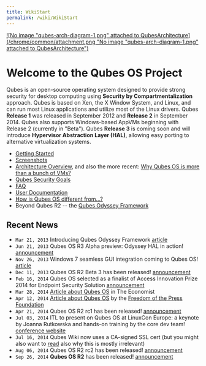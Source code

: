 ```yaml
---
title: WikiStart
permalink: /wiki/WikiStart
---
```


[![No image "qubes-arch-diagram-1.png" attached to QubesArchitecture](/chrome/common/attachment.png "No image "qubes-arch-diagram-1.png" attached to QubesArchitecture")](/wiki/QubesArchitecture)

Welcome to the Qubes OS Project
===============================

Qubes is an open-source operating system designed to provide strong security for desktop computing using **Security by Compartmentalization** approach. Qubes is based on Xen, the X Window System, and Linux, and can run most Linux applications and utilize most of the Linux drivers. Qubes **Release 1** was released in September 2012 and **Release 2** in September 2014. Qubes also supports Windows-based AppVMs beginning with Release 2 (currently in "Beta"). Qubes **Release 3** is coming soon and will introduce **Hypervisor Abstraction Layer (HAL)**, allowing easy porting to alternative virtualization systems.

-   [Getting Started](/wiki/GettingStarted)
-   [Screenshots](/wiki/QubesScreenshots)
-   [Architecture Overview](/wiki/QubesArchitecture), and also the more recent: [​Why Qubes OS is more than a bunch of VMs?](http://www.invisiblethingslab.com/resources/2014/Software_compartmentalization_vs_physical_separation.pdf)
-   [Qubes Security Goals](/wiki/SecurityGoals)
-   [FAQ](/wiki/UserFaq)
-   [User Documentation](/wiki/UserDoc)
-   [​How is Qubes OS different from...?](http://theinvisiblethings.blogspot.com/2012/09/how-is-qubes-os-different-from.html)
-   Beyond Qubes R2 -- the [​Qubes Odyssey Framework](http://theinvisiblethings.blogspot.com/2013/03/introducing-qubes-odyssey-framework.html)

Recent News
-----------

-   `Mar 21, 2013` Introducing Qubes Odyssey Framework [​article](http://theinvisiblethings.blogspot.com/2013/03/introducing-qubes-odyssey-framework.html)
-   `Jun 21, 2013` Qubes OS R3 Alpha preview: Odyssey HAL in action! [​announcement](http://theinvisiblethings.blogspot.com/2013/06/qubes-os-r3-alpha-preview-odyssey-hal.html)
-   `Nov 26, 2013` Windows 7 seamless GUI integration coming to Qubes OS! [​article](http://theinvisiblethings.blogspot.com/2013/11/windows-7-seamless-gui-integration.html)
-   `Dec 11, 2013` Qubes OS R2 Beta 3 has been released! [​announcement](http://theinvisiblethings.blogspot.com/2013/12/qubes-r2-beta-3-has-been-released.html)
-   `Feb 16, 2014` Qubes OS selected as a finalist of Access Innovation Prize 2014 for Endpoint Security Solution [​announcement](https://www.accessnow.org/blog/2014/02/13/endpoint-security-prize-finalists-announced?utm_content=buffere803e&utm_medium=social&utm_source=twitter.com&utm_campaign=buffer)
-   `Mar 28, 2014` [​Article about Qubes OS](http://www.economist.com/blogs/babbage/2014/03/computer-security) in The Economist
-   `Apr 12, 2014` [​Article about Qubes OS](https://pressfreedomfoundation.org/blog/2014/04/operating-system-can-protect-you-even-if-you-get-hacked) by the [​Freedom of the Press Foundation](https://pressfreedomfoundation.org/about/board)
-   `Apr 21, 2014` Qubes OS R2 rc1 has been released! [​announcement](http://theinvisiblethings.blogspot.com/2014/04/qubes-os-r2-rc1-has-been-released.html)
-   `Jul 03, 2014` ITL to present on Qubes OS at LinuxCon Europe: a keynote by Joanna Rutkowska and hands-on training by the core dev team! [​conference website](http://events.linuxfoundation.org/events/linuxcon-europe)
-   `Jul 16, 2014` Qubes Wiki now uses a CA-signed SSL cert (but you might also want to [​read](https://groups.google.com/forum/#!topic/qubes-users/LsDpKnwN6w8) also why this is mostly irrelevant)
-   `Aug 06, 2014` Qubes OS R2 rc2 has been released! [​announcement](http://theinvisiblethings.blogspot.com/2014/08/qubes-os-r2-rc2-debian-template-ssled.html)
-   `Sep 26, 2014` **Qubes OS R2** has been released! [​announcement](http://theinvisiblethings.blogspot.com/2014/09/announcing-qubes-os-release-2.html)


